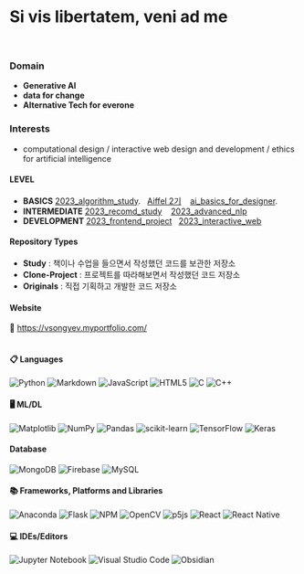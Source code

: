 
# Si vis libertatem, veni ad me
<br />


### Domain
- **Generative AI**
- **data for change**
- **Alternative Tech for everone**

### Interests
- computational design / interactive web design and development / ethics for artificial intelligence

#### LEVEL
- **BASICS** [2023_algorithm_study](https://github.com/songye38/2023_algorithm_study).&nbsp;&nbsp;  [Aiffel 2기](https://github.com/songye38/Aiffel) &nbsp;&nbsp;
  [ai_basics_for_designer](https://github.com/songye38/ai_basics_for_designers).
- **INTERMEDIATE** [2023_recomd_study](https://github.com/songye38/2023_recomd_study) &nbsp;&nbsp; [2023_advanced_nlp](https://github.com/songye38/2023_advanced_nlp)
- **DEVELOPMENT** [2023_frontend_project](https://github.com/songye38/2023_frontend_project) &nbsp;&nbsp;[2023_interactive_web](https://github.com/songye38/2023_interactive_web)

#### Repository Types
- **Study** : 책이나 수업을 들으면서 작성했던 코드를 보관한 저장소
- **Clone-Project** : 프로젝트를 따라해보면서 작성했던 코드 저장소
- **Originals** : 직접 기획하고 개발한 코드 저장소

  
#### Website
🔗 https://vsongyev.myportfolio.com/
<br/>
<br/>

#### 📋 Languages
![Python](https://img.shields.io/badge/python-3670A0?style=for-the-badge&logo=python&logoColor=ffdd54)
![Markdown](https://img.shields.io/badge/markdown-%23000000.svg?style=for-the-badge&logo=markdown&logoColor=white)
![JavaScript](https://img.shields.io/badge/javascript-%23323330.svg?style=for-the-badge&logo=javascript&logoColor=%23F7DF1E)
![HTML5](https://img.shields.io/badge/html5-%23E34F26.svg?style=for-the-badge&logo=html5&logoColor=white)
![C](https://img.shields.io/badge/c-%2300599C.svg?style=for-the-badge&logo=c&logoColor=white)
![C++](https://img.shields.io/badge/c++-%2300599C.svg?style=for-the-badge&logo=c%2B%2B&logoColor=white)


#### 🖥️ ML/DL
![Matplotlib](https://img.shields.io/badge/Matplotlib-%23ffffff.svg?style=for-the-badge&logo=Matplotlib&logoColor=black)
![NumPy](https://img.shields.io/badge/numpy-%23013243.svg?style=for-the-badge&logo=numpy&logoColor=white)
![Pandas](https://img.shields.io/badge/pandas-%23150458.svg?style=for-the-badge&logo=pandas&logoColor=white)
![scikit-learn](https://img.shields.io/badge/scikit--learn-%23F7931E.svg?style=for-the-badge&logo=scikit-learn&logoColor=white)
![TensorFlow](https://img.shields.io/badge/TensorFlow-%23FF6F00.svg?style=for-the-badge&logo=TensorFlow&logoColor=white)
![Keras](https://img.shields.io/badge/Keras-%23D00000.svg?style=for-the-badge&logo=Keras&logoColor=white)


#### Database
![MongoDB](https://img.shields.io/badge/MongoDB-%234ea94b.svg?style=for-the-badge&logo=mongodb&logoColor=white)
![Firebase](https://img.shields.io/badge/Firebase-039BE5?style=for-the-badge&logo=Firebase&logoColor=white)
![MySQL](https://img.shields.io/badge/mysql-%2300f.svg?style=for-the-badge&logo=mysql&logoColor=white)
#### 📚 Frameworks, Platforms and Libraries
![Anaconda](https://img.shields.io/badge/Anaconda-%2344A833.svg?style=for-the-badge&logo=anaconda&logoColor=white)
![Flask](https://img.shields.io/badge/flask-%23000.svg?style=for-the-badge&logo=flask&logoColor=white)
![NPM](https://img.shields.io/badge/NPM-%23CB3837.svg?style=for-the-badge&logo=npm&logoColor=white)
![OpenCV](https://img.shields.io/badge/opencv-%23white.svg?style=for-the-badge&logo=opencv&logoColor=white)
![p5js](https://img.shields.io/badge/p5.js-ED225D?style=for-the-badge&logo=p5.js&logoColor=FFFFFF)
![React](https://img.shields.io/badge/react-%2320232a.svg?style=for-the-badge&logo=react&logoColor=%2361DAFB)
![React Native](https://img.shields.io/badge/react_native-%2320232a.svg?style=for-the-badge&logo=react&logoColor=%2361DAFB)
#### 💻 IDEs/Editors
![Jupyter Notebook](https://img.shields.io/badge/jupyter-%23FA0F00.svg?style=for-the-badge&logo=jupyter&logoColor=white)
![Visual Studio Code](https://img.shields.io/badge/Visual%20Studio%20Code-0078d7.svg?style=for-the-badge&logo=visual-studio-code&logoColor=white)
![Obsidian](https://img.shields.io/badge/Obsidian-%23483699.svg?style=for-the-badge&logo=obsidian&logoColor=white)


<!--
**songye38/songye38** is a ✨ _special_ ✨ repository because its `README.md` (this file) appears on your GitHub profile.

Here are some ideas to get you started:

- 🔭 I’m currently working on ...
- 🌱 I’m currently learning ...
- 👯 I’m looking to collaborate on ...
- 🤔 I’m looking for help with ...
- 💬 Ask me about ...
- 📫 How to reach me: ...
- 😄 Pronouns: ...
- ⚡ Fun fact: ...
-->
